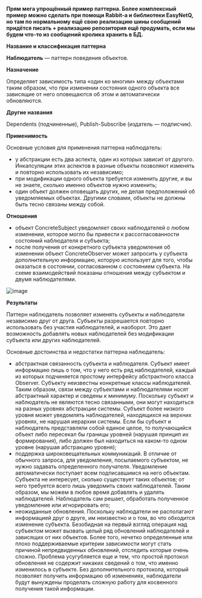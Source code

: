 ﻿**Прям мега упрощённый пример паттерна. Более комплексный пример можно сделать при помощи Rabbit-a и библиотеки EasyNetQ,**
**но там по нормальному ещё свою реализацию шины сообщений придётся писать + реализацию репозитория ещё продумать, если мы будем что-то из сообщений кролика хранить в БД.**

**Название и классификация паттерна﻿**
 
﻿**Наблюдатель﻿** — паттерн поведения объектов.
 
﻿**Назначение﻿**
 
Определяет зависимость типа «один ко многим» между объектами таким образом, что при изменении состояния одного объекта все зависящие от него оповещаются об этом и автоматически обновляются.

﻿**Другие названия﻿**
 
Dependents (подчиненные), Publish-Subscribe (издатель — подписчик).

﻿**Применимость﻿**
 
Основные условия для применения паттерна наблюдатель:
* у абстракции есть два аспекта, один из которых зависит от другого. Инкапсуляции этих аспектов в разные объекты позволяют изменять и повторно использовать их независимо;
* при модификации одного объекта требуется изменить другие, и вы не знаете, сколько именно объектов нужно изменить;
* один объект должен оповещать других, не делая предположений об уведомляемых объектах. Другими словами, объекты не должны быть тесно связаны между собой.

﻿**Отношения﻿**
 
* объект ConcreteSubject уведомляет своих наблюдателей о любом изменении, которое могло бы привести к рассогласованности состояний наблюдателя и субъекта;
* после получения от конкретного субъекта уведомления об изменении объект ConcreteObserver может запросить у субъекта дополнительную информацию, которую использует для того, чтобы оказаться в состоянии, согласованном с состоянием субъекта.
На схеме взаимодействий показаны отношения между субъектом и двумя наблюдателями.

![image](https://github.com/user-attachments/assets/20019f43-15d5-4a8e-915b-bff3d20680c8)

﻿**Результаты﻿**
 
Паттерн наблюдатель позволяет изменять субъекты и наблюдатели независимо друг от друга. Субъекты разрешается повторно использовать без участия наблюдателей, и наоборот. Это дает возможность добавлять новых наблюдателей без модификации субъекта или других наблюдателей.

Основные достоинства и недостатки паттерна наблюдатель:
* абстрактная связанность субъекта и наблюдателя. Субъект имеет информацию лишь о том, что у него есть ряд наблюдателей, каждый из которых подчиняется простому интерфейсу абстрактного класса Observer. Субъекту неизвестны конкретные классы наблюдателей. Таким образом, связи между субъектами и наблюдателями носят абстрактный характер и сведены к минимуму.
Поскольку субъект и наблюдатель не являются тесно связанными, они могут находиться на разных уровнях абстракции системы. Субъект более низкого уровня может уведомлять наблюдателей, находящихся на верхних уровнях, не нарушая иерархии системы. Если бы субъект и наблюдатель представляли собой единое целое, то получающийся объект либо пересекал бы границы уровней (нарушая принцип их формирования), либо должен был находиться на каком-то одном уровне (нарушая абстракцию уровня);
* поддержка широковещательных коммуникаций. В отличие от обычного запроса, для уведомления, посылаемого субъектом, не нужно задавать определенного получателя. Уведомление автоматически поступает всем подписавшимся на него объектам. Субъекта не интересует, сколько существует таких объектов; от него требуется всего лишь уведомить своих наблюдателей. Таким образом, мы можем в любое время добавлять и удалять наблюдателей. Наблюдатель сам решает, обработать полученное уведомление или игнорировать его;
* неожиданные обновления. Поскольку наблюдатели не располагают информацией друг о друге, им неизвестно и о том, во что обходится изменение субъекта. Безобидная на первый взгляд операция над субъектом может вызвать целый ряд обновлений наблюдателей и зависящих от них объектов. Более того, нечетко определенные или плохо поддерживаемые критерии зависимости могут стать причиной непредвиденных обновлений, отследить которые очень сложно.
Проблема усугубляется еще и тем, что простой протокол обновления не содержит никаких сведений о том, что именно изменилось в субъекте. Без дополнительного протокола, который позволяет получить информацию об изменениях, наблюдатели будут вынуждены проделать сложную работу для косвенного получения такой информации.
